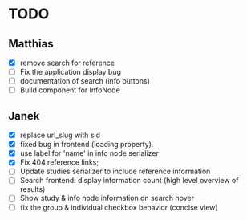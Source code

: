# TODO
## Matthias
- [x] remove search for reference
- [ ] Fix the application display bug
- [ ] documentation of search (info buttons)
- [ ] Build component for InfoNode

## Janek
- [x] replace url_slug with sid
- [x] fixed bug in frontend (loading property).
- [x] use label for 'name' in info node serializer
- [x] Fix 404 reference links;
- [ ] Update studies serializer to include reference information
- [ ] Search frontend: display information count (high level overview of results)
- [ ] Show study & info node information on search hover
- [ ] fix the group & individual checkbox behavior (concise view)
